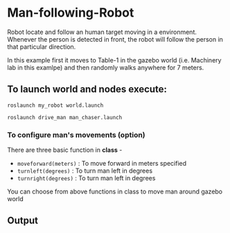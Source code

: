 # Man-following-Robot

Robot locate and follow an human target moving in a environment. Whenever the person is detected in front, the robot will follow the person in that particular direction.

In this example first it moves to Table-1 in the gazebo world (i.e. Machinery lab in this examlpe) and then randomly walks anywhere for 7 meters.

## To launch world and nodes execute:
```
roslaunch my_robot world.launch
```
```
roslaunch drive_man man_chaser.launch
````

### To configure man's movements (option)
There are three basic function in **class** - 

* `moveforward(meters)` : To move forward in meters specified
* `turnleft(degrees)` : To turn man left in degrees
* `turnright(degrees)` : To turn man left in degrees

You can choose from above functions in class to move man around gazebo world

## Output
